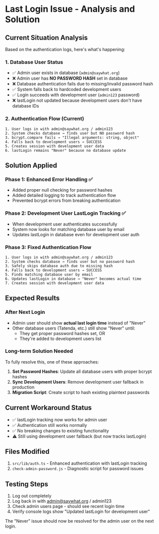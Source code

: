 # Last Login Issue - Analysis and Solution

## Current Situation Analysis

Based on the authentication logs, here's what's happening:

### 1. Database User Status
- ✅ Admin user exists in database (`admin@saywhat.org`)
- ❌ Admin user has **NO PASSWORD HASH** set in database
- ❌ Database authentication fails due to missing/invalid password hash
- ✅ System falls back to hardcoded development users
- ✅ Login succeeds with development user (`admin123` password)
- ❌ lastLogin not updated because development users don't have database IDs

### 2. Authentication Flow (Current)
```
1. User logs in with admin@saywhat.org / admin123
2. System checks database → finds user but NO password hash
3. bcrypt.compare fails → "Illegal arguments: string, object"
4. Falls back to development users → SUCCESS
5. Creates session with development user data
6. lastLogin remains "Never" because no database update
```

## Solution Applied

### Phase 1: Enhanced Error Handling ✅
- Added proper null checking for password hashes
- Added detailed logging to track authentication flow
- Prevented bcrypt errors from breaking authentication

### Phase 2: Development User LastLogin Tracking ✅
- When development user authenticates successfully
- System now looks for matching database user by email
- Updates lastLogin in database even for development user auth

### Phase 3: Fixed Authentication Flow
```
1. User logs in with admin@saywhat.org / admin123
2. System checks database → finds user but no password hash
3. Safely skips database auth due to missing hash
4. Falls back to development users → SUCCESS
5. Finds matching database user by email
6. Updates lastLogin in database → "Never" becomes actual time
7. Creates session with development user data
```

## Expected Results

### After Next Login
- Admin user should show **actual last login time** instead of "Never"
- Other database users (Tatenda, etc.) still show "Never" until:
  - They get proper password hashes set, OR
  - They're added to development users list

### Long-term Solution Needed
To fully resolve this, one of these approaches:

1. **Set Password Hashes**: Update all database users with proper bcrypt hashes
2. **Sync Development Users**: Remove development user fallback in production
3. **Migration Script**: Create script to hash existing plaintext passwords

## Current Workaround Status
- ✅ lastLogin tracking now works for admin user
- ✅ Authentication still works normally
- ✅ No breaking changes to existing functionality
- ⚠️ Still using development user fallback (but now tracks lastLogin)

## Files Modified
1. `src/lib/auth.ts` - Enhanced authentication with lastLogin tracking
2. `check-admin-password.js` - Diagnostic script for password issues

## Testing Steps
1. Log out completely
2. Log back in with admin@saywhat.org / admin123
3. Check admin users page - should see recent login time
4. Verify console logs show "Updated lastLogin for development user"

The "Never" issue should now be resolved for the admin user on the next login.